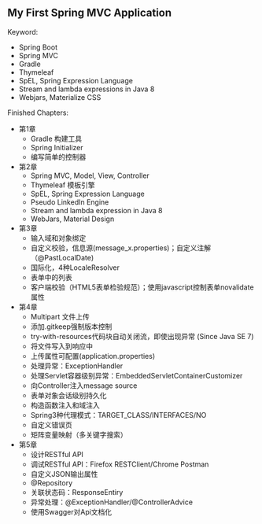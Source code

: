 My First Spring MVC Application
------
Keyword:
- Spring Boot
- Spring MVC
- Gradle
- Thymeleaf
- SpEL, Spring Expression Language
- Stream and lambda expressions in Java 8
- Webjars, Materialize CSS

Finished Chapters:
- 第1章
  - Gradle 构建工具
  - Spring Initializer
  - 编写简单的控制器
- 第2章
  - Spring MVC, Model, View, Controller
  - Thymeleaf 模板引擎
  - SpEL, Spring Expression Language
  - Pseudo LinkedIn Engine
  - Stream and lambda expression in Java 8
  - WebJars, Material Design
- 第3章
  - 输入域和对象绑定
  - 自定义校验，信息源(message_x.properties)；自定义注解（@PastLocalDate)
  - 国际化，4种LocaleResolver
  - 表单中的列表
  - 客户端校验（HTML5表单检验规范）；使用javascript控制表单novalidate属性
- 第4章
  - Multipart 文件上传
  - 添加.gitkeep强制版本控制
  - try-with-resources代码块自动关闭流，即使出现异常
    (Since Java SE 7)
  - 将文件写入到响应中
  - 上传属性可配置(application.properties)
  - 处理异常：ExceptionHandler
  - 处理Servlet容器级别异常：EmbeddedServletContainerCustomizer
  - 向Controller注入message source
  - 表单对象会话级别持久化
  - 构造函数注入和域注入
  - Spring3种代理模式：TARGET_CLASS/INTERFACES/NO
  - 自定义错误页
  - 矩阵变量映射（多关键字搜索）
- 第5章
  - 设计RESTful API
  - 调试RESTful API：Firefox RESTClient/Chrome Postman
  - 自定义JSON输出属性
  - @Repository
  - 关联状态码：ResponseEntiry
  - 异常处理：@ExceptionHandler/@ControllerAdvice
  - 使用Swagger对Api文档化